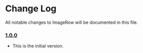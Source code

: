 # Change Log
All notable changes to ImageRow will be documented in this file.

### [1.0.0](https://github.com/EurekaCommunity/ImageRow/releases/tag/1.0.0)
<!-- Released on 2016-01-20. -->

* This is the initial version.

[xmartlabs]: https://xmartlabs.com

